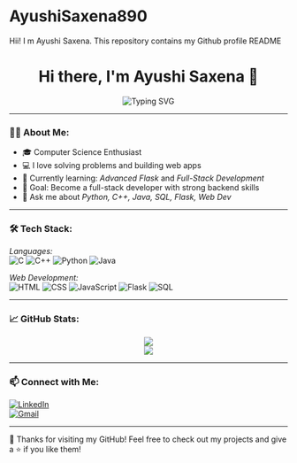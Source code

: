 # AyushiSaxena890
Hii! I m Ayushi Saxena. This repository contains my Github profile README
<h1 align="center">Hi there, I'm Ayushi Saxena 👋</h1>

<p align="center">
  <img src="https://readme-typing-svg.herokuapp.com?font=Fira+Code&duration=3000&pause=1000&color=F76B8A&center=true&vCenter=true&width=435&lines=Passionate+Developer;Loves+to+Build+Cool+Things;Python+%7C+Java+%7C+Flask+%7C+SQL" alt="Typing SVG" />
</p>

---

### 👩‍💻 About Me:
- 🎓 Computer Science Enthusiast
- 💻 I love solving problems and building web apps
- 🌱 Currently learning: *Advanced Flask* and *Full-Stack Development*
- 🚀 Goal: Become a full-stack developer with strong backend skills
- 💬 Ask me about *Python, C++, Java, SQL, Flask, Web Dev*

---

### 🛠 Tech Stack:
*Languages:*  
![C](https://img.shields.io/badge/C-00599C?style=for-the-badge&logo=c&logoColor=white)
![C++](https://img.shields.io/badge/C%2B%2B-00599C?style=for-the-badge&logo=c%2B%2B&logoColor=white)
![Python](https://img.shields.io/badge/Python-3776AB?style=for-the-badge&logo=python&logoColor=white)
![Java](https://img.shields.io/badge/Java-ED8B00?style=for-the-badge&logo=java&logoColor=white)

*Web Development:*  
![HTML](https://img.shields.io/badge/HTML5-E34F26?style=for-the-badge&logo=html5&logoColor=white)
![CSS](https://img.shields.io/badge/CSS3-1572B6?style=for-the-badge&logo=css3&logoColor=white)
![JavaScript](https://img.shields.io/badge/JavaScript-yellow?style=for-the-badge&logo=javascript&logoColor=black)
![Flask](https://img.shields.io/badge/Flask-000000?style=for-the-badge&logo=flask&logoColor=white)
![SQL](https://img.shields.io/badge/SQL-4479A1?style=for-the-badge&logo=postgresql&logoColor=white)

---

### 📈 GitHub Stats:
<p align="center">
  <img src="https://github-readme-stats.vercel.app/api?username=ayushisaxena890&show_icons=true&theme=tokyonight" />
  <br />
  <img src="https://github-readme-streak-stats.herokuapp.com/?user=ayushisaxena890&theme=tokyonight" />
</p>

---

### 📫 Connect with Me:
[![LinkedIn](https://img.shields.io/badge/LinkedIn-Ayushi%20Saxena-blue?style=flat-square&logo=linkedin)](https://linkedin.com/in/your-profile)  
[![Gmail](https://img.shields.io/badge/Email-ayushisaxena890@gmail.com-red?style=flat-square&logo=gmail)](mailto:ayushisaxena890@gmail.com)

---

🌟 Thanks for visiting my GitHub! Feel free to check out my projects and give a ⭐ if you like them!